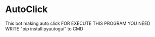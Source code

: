 # AutoClick
This bot making auto click
FOR EXECUTE THIS PROGRAM YOU NEED WRITE "pip install pyautogui" to CMD
